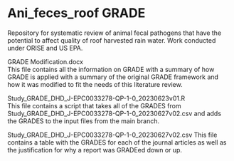 # Ani_feces_roof GRADE
Repository for systematic review of animal fecal pathogens that have the potential to affect quality of roof harvested rain water.  Work conducted under ORISE and US EPA.

GRADE Modification.docx  
This file contains all the information on GRADE with a summary of how GRADE is applied with a summary of the original GRADE framework and how it was modified to fit the needs of this literature review.  

Study_GRADE_DHD_J-EPC0033278-QP-1-0_20230623v01.R  
This file contains a script that takes all of the GRADES from Study_GRADE_DHD_J-EPC0033278-QP-1-0_20230627v02.csv and adds the GRADES to the input files from the main branch.


Study_GRADE_DHD_J-EPC0033278-QP-1-0_20230627v02.csv
This file contains a table with the GRADES for each of the journal articles as well as the justification for why a report was GRADEed down or up.
